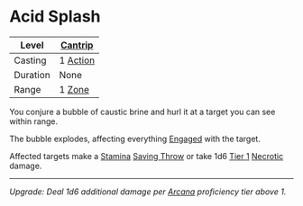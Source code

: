 # Acid Splash

| Level    | [Cantrip]({Cantrips}.md)                                                |
| -------- | --------------------------------------------------------------------- |
| Casting  | 1 [Action](../../../../Game%20Procedures/Core%20Procedures/Action.md) |
| Duration | None                                                                  |
| Range    | 1 [Zone](../../../../Game%20Procedures/Core%20Procedures/Zone.md)     |

You conjure a bubble of caustic brine and hurl it at a target you can see within range.

The bubble explodes, affecting everything [Engaged](../../../../Game%20Procedures/Conditions/Engaged.md) with the target.

Affected targets make a [Stamina](../../../../Player%20Characters/Attributes/Stamina.md) [Saving Throw](../../../Spellcasting/Saving%20Throw.md) or take 1d6 [Tier 1](../../../../Game%20Procedures/Combat/Damage/Damage%20Tiers/Tier%201.md) [Necrotic](../../../../Game%20Procedures/Combat/Damage/Damage%20Types/Necrotic.md) damage.

---
*Upgrade: Deal 1d6 additional damage per [Arcana](../../../../Player%20Characters/Skills/Arcana.md) proficiency tier above 1.*
